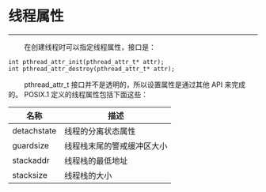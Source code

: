 # 线程属性
***

&emsp;&emsp;
在创建线程时可以指定线程属性，接口是：

    int pthread_attr_init(pthread_attr_t* attr);
    int pthread_attr_destroy(pthread_attr_t* attr);

&emsp;&emsp;
pthread\_attr\_t 接口并不是透明的，所以设置属性是通过其他 API 来完成的。
POSIX.1 定义的线程属性包括下面这些：

|名称|描述|
| --- | --- |
|detachstate|线程的分离状态属性|
|guardsize|线程栈末尾的警戒缓冲区大小|
|stackaddr|线程栈的最低地址|
|stacksize|线程栈的大小|